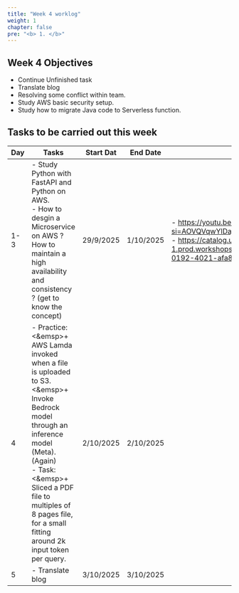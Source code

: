 ```yaml
---
title: "Week 4 worklog"
weight: 1
chapter: false
pre: "<b> 1. </b>"
---
```


## Week 4 Objectives

- Continue Unfinished task
- Translate blog
- Resolving some conflict within team.
- Study AWS basic security setup.
- Study how to migrate Java code to Serverless function.

## Tasks to be carried out this week

| Day | Tasks | Start Dat | End Date | References |
|---|---|---|---|---|
| 1-3 | - Study Python with FastAPI and Python on AWS.<br>- How to desgin a Microservice on AWS ? How to maintain a high availability and consistency ? (get to know the concept) | 29/9/2025 | 1/10/2025 | - https://youtu.be/P62lCiZKZgo?si=AOVQVqwYlDajOBwA<br>- https://catalog.us-east-1.prod.workshops.aws/workshops/10141411-0192-4021-afa8-2436f3c66bd8/en-US |
| 4 | - Practice:<br> <&emsp>+ AWS Lamda invoked when a file is uploaded to S3.<br> <&emsp>+ Invoke Bedrock model through an inference model (Meta). (Again) <br>- Task:<br> <&emsp>+ Sliced a PDF file to multiples of 8 pages file, for a small fitting around 2k input token per query. | 2/10/2025 | 2/10/2025 |  |
| 5 | - Translate blog | 3/10/2025 | 3/10/2025 |  |